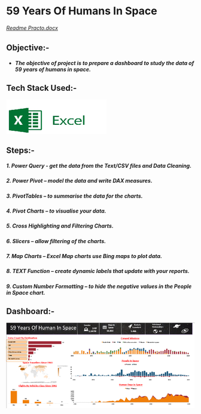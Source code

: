 # 59 Years Of Humans In Space
###### [Readme Practo.docx](https://github.com/gauraishwarya/Practo/files/11219630/Readme.Practo.docx)
## Objective:-
- ##### The objective of project is to prepare a dashboard to study the data of 59 years of humans in space.
## Tech Stack Used:-
![Techstack](https://github.com/gauraishwarya/Project-Images/blob/main/Excel%20icon.png?raw=true)
## Steps:-
##### 1. Power Query - get the data from the Text/CSV files and Data Cleaning. 
##### 2. Power Pivot – model the data and write DAX measures.
##### 3. PivotTables – to summarise the data for the charts.
##### 4. Pivot Charts – to visualise your data.
##### 5. Cross Highlighting and Filtering Charts.
##### 6. Slicers – allow filtering of the charts.
##### 7. Map Charts – Excel Map charts use Bing maps to plot data.
##### 8. TEXT Function – create dynamic labels that update with your reports.
##### 9. Custom Number Formatting – to hide the negative values in the People in Space chart.
## Dashboard:-
![image](https://github.com/gauraishwarya/Project-Images/blob/main/59%20years%20of%20human%20in%20space.png?raw=true)
